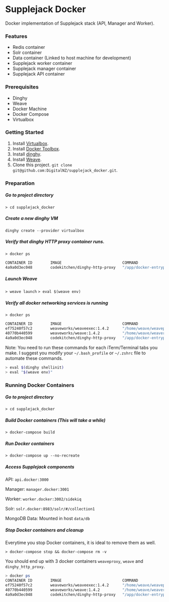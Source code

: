 # Supplejack Docker
Docker implementation of Supplejack stack (API, Manager and Worker). 

### Features
- Redis container
- Solr container
- Data container (Linked to host machine for development)
- Supplejack worker container
- Supplejack manager container
- Supplejack API container

### Prerequisites
- Dinghy
- Weave
- Docker Machine
- Docker Compose
- Virtualbox

### Getting Started
1. Install [Virtualbox](https://www.virtualbox.org/wiki/Downloads).
2. Install [Docker Toolbox](https://docs.docker.com/mac/step_one/).
3. Install [dinghy](https://github.com/codekitchen/dinghy).
4. Install [Weave](https://github.com/weaveworks/weave).
5. Clone this project. `git clone git@github.com:DigitalNZ/supplejack_docker.git`.

### Preparation

##### Go to project directory
`> cd supplejack_docker`

##### Create a new dinghy VM
`dinghy create --provider virtualbox`

##### Verify that dinghy HTTP proxy container runs.
`> docker ps`
```bash
CONTAINER ID        IMAGE                           COMMAND                  CREATED             STATUS              PORTS                         NAMES
4a9a0d3ec048        codekitchen/dinghy-http-proxy   "/app/docker-entrypoi"   2 days ago          Up 2 days           0.0.0.0:80->80/tcp, 443/tcp   dinghy_http_proxy
```

##### Launch Weave
`> weave launch`
`> eval $(weave env)`

##### Verify all docker networking services is running
`> docker ps`
```bash
CONTAINER ID        IMAGE                           COMMAND                  CREATED             STATUS              PORTS                         NAMES
ef75240f57c2        weaveworks/weaveexec:1.4.2      "/home/weave/weavepro"   47 hours ago        Up 47 hours                                       weaveproxy
40770b440599        weaveworks/weave:1.4.2          "/home/weave/weaver -"   47 hours ago        Up 47 hours                                       weave
4a9a0d3ec048        codekitchen/dinghy-http-proxy   "/app/docker-entrypoi"   2 days ago          Up 2 days           0.0.0.0:80->80/tcp, 443/tcp   dinghy_http_proxy
```

Note: You need to run these commands for each iTerm/Terminal tabs you make. I suggest you modify your `~/.bash_profile` or `~/.zshrc` file to automate these commands.

```bash
> eval $(dinghy shellinit)
> eval "$(weave env)"
```

### Running Docker Containers

##### Go to project directory
`> cd supplejack_docker`

##### Build Docker containers (This will take a while)
`> docker-compose build`

##### Run Docker containers
`> docker-compose up --no-recreate`

##### Access Supplejack components
API: `api.docker:3000`

Manager: `manager.docker:3001`

Worker: `worker.docker:3002/sidekiq`

Solr: `solr.docker:8983/solr/#/collection1`

MongoDB Data: Mounted in host `data/db`

##### Stop Docker containers and cleanup
Everytime you stop Docker containers, it is ideal to remove them as well. 

`> docker-compose stop && docker-compose rm -v`

You should end up with 3 docker containers `weaveproxy`, `weave` and `dinghy_http_proxy`.

```bash
> docker ps
CONTAINER ID        IMAGE                           COMMAND                  CREATED             STATUS              PORTS                         NAMES
ef75240f57c2        weaveworks/weaveexec:1.4.2      "/home/weave/weavepro"   2 days ago          Up 2 days                                         weaveproxy
40770b440599        weaveworks/weave:1.4.2          "/home/weave/weaver -"   2 days ago          Up 2 days                                         weave
4a9a0d3ec048        codekitchen/dinghy-http-proxy   "/app/docker-entrypoi"   2 days ago          Up 2 days           0.0.0.0:80->80/tcp, 443/tcp   dinghy_http_proxy
```
